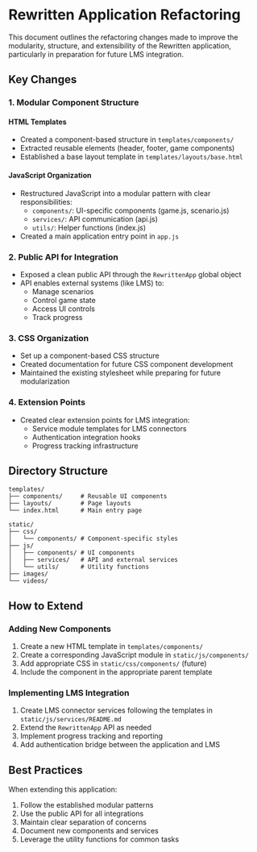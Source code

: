 # Rewritten Application Refactoring

This document outlines the refactoring changes made to improve the modularity, structure, and extensibility of the Rewritten application, particularly in preparation for future LMS integration.

## Key Changes

### 1. Modular Component Structure

#### HTML Templates
- Created a component-based structure in `templates/components/`
- Extracted reusable elements (header, footer, game components)
- Established a base layout template in `templates/layouts/base.html`

#### JavaScript Organization
- Restructured JavaScript into a modular pattern with clear responsibilities:
  - `components/`: UI-specific components (game.js, scenario.js)
  - `services/`: API communication (api.js)
  - `utils/`: Helper functions (index.js)
- Created a main application entry point in `app.js`

### 2. Public API for Integration

- Exposed a clean public API through the `RewrittenApp` global object
- API enables external systems (like LMS) to:
  - Manage scenarios
  - Control game state
  - Access UI controls
  - Track progress

### 3. CSS Organization

- Set up a component-based CSS structure
- Created documentation for future CSS component development
- Maintained the existing stylesheet while preparing for future modularization

### 4. Extension Points

- Created clear extension points for LMS integration:
  - Service module templates for LMS connectors
  - Authentication integration hooks
  - Progress tracking infrastructure

## Directory Structure

```
templates/
├── components/     # Reusable UI components
├── layouts/        # Page layouts
└── index.html      # Main entry page

static/
├── css/
│   └── components/ # Component-specific styles
├── js/
│   ├── components/ # UI components
│   ├── services/   # API and external services
│   └── utils/      # Utility functions
├── images/
└── videos/
```

## How to Extend

### Adding New Components

1. Create a new HTML template in `templates/components/`
2. Create a corresponding JavaScript module in `static/js/components/`
3. Add appropriate CSS in `static/css/components/` (future)
4. Include the component in the appropriate parent template

### Implementing LMS Integration

1. Create LMS connector services following the templates in `static/js/services/README.md`
2. Extend the `RewrittenApp` API as needed
3. Implement progress tracking and reporting
4. Add authentication bridge between the application and LMS

## Best Practices

When extending this application:

1. Follow the established modular patterns
2. Use the public API for all integrations
3. Maintain clear separation of concerns
4. Document new components and services
5. Leverage the utility functions for common tasks 